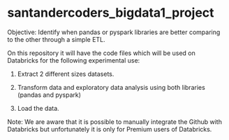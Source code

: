 # santandercoders_bigdata1_project
Objective: Identify when pandas or pyspark libraries are better comparing to the other through a simple ETL.
 
On this repository it will have the code files which will be used on Databricks for the following experimental use:

1) Extract 2 different sizes datasets.

2) Transform data and exploratory data analysis using both libraries (pandas and pyspark)

3) Load the data.

Note: We are aware that it is possible to manually integrate the Github with Databricks but unfortunately it is only for Premium users of Databricks.